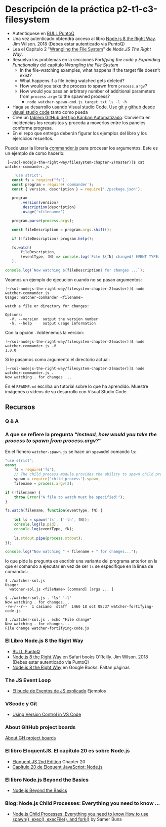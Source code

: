 # Descripción de la práctica p2-t1-c3-filesystem

* Autentíquese en [BULL PuntoQ](https://www.ull.es/servicios/biblioteca/servicios/puntoq/)
* Una vez autenticado obtendrá acceso al libro [Node.js 8 the Right Way](https://proquest-safaribooksonline-com.accedys2.bbtk.ull.es/9781680505344). Jim Wilson. 2018 (Debes estar autenticado via PuntoQ)
* Lea el Capítulo 2 "[Wrangling the File System](https://proquest-safaribooksonline-com.accedys2.bbtk.ull.es/book/web-development/9781680505344/part-idot-getting-up-to-speed-on-nodedotjs-8/chp_filesystem_html)" de *Node.JS The Right Way*. 
* Resuelva los problemas en la secciones *Fortifying the code* y *Expanding Functionality* del capítulo *Wrangling the File System*
  * In the file-watching examples, what happens if the target file doesn’t exist? 
  * What happens if a file being watched gets deleted?
  * How would you take the process to spawn from `process.argv`?
  * How would you pass an arbitrary number of additional parameters from `process.argv` to the spawned process?
    *  `node watcher-spawn-cmd.js target.txt ls -l -h`
* Haga su desarrollo usando Visual studio Code. [Use git y github desde visual studio code](https://code.visualstudio.com/docs/editor/versioncontrol) tanto como pueda
* Cree un [tablero GitHub del tipo Kanban Automatizado](https://help.github.com/en/github/managing-your-work-on-github/about-project-boards). Convierta en incidencias los requisitos y proceda a moverlos entre los paneles conforme progresa.
* En el repo que entrega deberán figurar los ejemplos del libro y los ejercicios resueltos.



Puede usar la librería  [commander.js](https://www.npmjs.com/package/commander) para procesar los argumentos. Este es un ejemplo de como hacerlo:
 
 ``` 
  [~/sol-nodejs-the-right-way/filesystem-chapter-2(master)]$ cat watcher-commander.js 
 ```

 ```js
     'use strict';
    const fs = require("fs");
    const program = require('commander');
    const { version, description } = require('./package.json');

    program
        .version(version)
        .description(description)
        .usage('<filename>')

    program.parse(process.argv);

    const fileDescription = program.args.shift();

    if (!fileDescription) program.help();

    fs.watch(
        fileDescription, 
        (eventType, fN) => console.log(`File ${fN} changed! EVENT TYPE: ${eventType}` )
    );

console.log(`Now watching ${fileDescription} for changes ...`);
```

Veamos un ejemplo de ejecución cuando no se pasan argumentos:

```
[~/sol-nodejs-the-right-way/filesystem-chapter-2(master)]$ node watcher-commander.js 
Usage: watcher-commander <filename>

watch a file or directory for changes:

Options:
  -V, --version  output the version number
  -h, --help     output usage information
```

Con la opción `-V`obtenemos la versión:

```
[~/sol-nodejs-the-right-way/filesystem-chapter-2(master)]$ node watcher-commander.js -V
1.0.0
```

Si le pasamos como argumento el directorio actual:

```
[~/sol-nodejs-the-right-way/filesystem-chapter-2(master)]$ node watcher-commander.js .
Now watching . for changes ...
```

En el `README.md` escriba un tutorial sobre lo que ha aprendido. Muestre imágenes o vídeos de su desarrollo con Visual Studio Code.

## Recursos

### Q & A

### A que se refiere la pregunta *"Instead, how would you take the process to spawn from process.argv?"*

En el fichero `watcher-spawn.js` se hace un `spawn`del comando `ls`:

```js
"use strict";
const
    fs = require('fs'),
    // The child_process module provides the ability to spawn child processes in a manner that is similar, but not identical, to popen
    spawn = require('child_process').spawn,
    filename = process.argv[2];

if (!filename) {
    throw Error("A file to watch must be specified!");
}

fs.watch(filename, function(eventType, fN) {
   
    let ls = spawn('ls', ['-lh', fN]);
    console.log(ls.pid);
    console.log(eventType, fN);
   
    ls.stdout.pipe(process.stdout);
});

console.log("Now watching " + filename + " for changes...");
```

lo que pide la pregunta es escribir una variante del programa anterior 
en la que el comando a ejecutar en vez de ser `ls` se especifique 
en la línea de comandos:

```
$ ./watcher-sol.js 
Usage:
  watcher-sol.js <fileName> [command] [args ... ]
```

```
$ ./watcher-sol.js . 'ls' '-l' 
Now watching . for changes...
-rw-r--r--  1 casiano  staff  1460 18 oct 08:37 watcher-fortifying-code.js
```

```
$ ./watcher-sol.js . echo "File change"
Now watching . for changes...
File change watcher-fortifying-code.js
```

### El Libro Node.js 8 the Right Way

* [BULL PuntoQ](https://www.ull.es/servicios/biblioteca/servicios/puntoq/)
* [Node.js 8 the Right Way](https://proquest-safaribooksonline-com.accedys2.bbtk.ull.es/9781680505344) en Safari books O'Reilly. Jim Wilson. 2018 (Debes estar autenticado via PuntoQ) 
* [Node.js 8 the Right Way](https://books.google.es/books?id=oA9QDwAAQBAJ&lpg=PT96&ots=-mLQPlvsSj&dq=should%20ldjclient%20emit%20a%20close%20event&hl=es&pg=PP1#v=onepage&q=should%20ldjclient%20emit%20a%20close%20event&f=false) en Google Books. Faltan páginas

### The JS Event Loop

* [El bucle de Eventos de JS explicado]({{site.baseurl}}/tema2-async/event-loop/) Ejemplos


### VScode y Git

* [Using Version Control in VS Code](https://code.visualstudio.com/docs/editor/versioncontrol)

### About GitHub project boards

[About GH project boards](https://help.github.com/en/github/managing-your-work-on-github/about-project-boards)

### El libro EloquentJS. El capítulo 20 es sobre Node.js

* [Eloquent JS 2nd Edition](http://eloquentjavascript.net/) Chapter 20
* [Capítulo 20 de Eloquent JavaScript: Node.js](http://eloquentjavascript.net/20_node.html) 

### El libro Node.js Beyond the Basics

* [Node.js Beyond the Basics](https://jscomplete.com/learn/node-beyond-basics)

### Blog: Node.js Child Processes: Everything you need to know ...

* [Node.js Child Processes: Everything you need to know How to use spawn(), exec(), execFile(), and fork()](https://medium.freecodecamp.org/node-js-child-processes-everything-you-need-to-know-e69498fe970a) by Samer Buna

